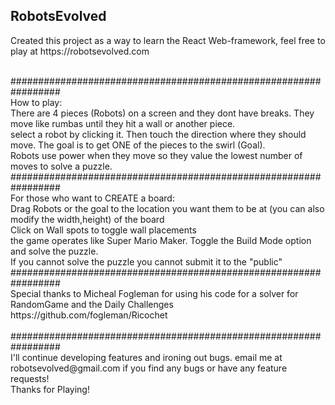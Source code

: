 <h2>RobotsEvolved</h2>
<p>Created this project as a way to learn the React Web-framework, feel free to play at https://robotsevolved.com<br></p>
<br>#################################################################
<br>How to play:
<br>There are 4 pieces (Robots) on a screen and they dont have breaks. They move like rumbas until they hit a wall or another piece.
<br>select a robot by clicking it. Then touch the direction where they should move. The goal is to get ONE of the pieces to the swirl (Goal).
<br>Robots use power when they move so they value the lowest number of moves to solve a puzzle.
<br>#################################################################
<br>For those who want to CREATE a board:
<br>Drag Robots or the goal to the location you want them to be at (you can also modify the width,height) of the board
<br>Click on Wall spots to toggle wall placements
<br>the game operates like Super Mario Maker. Toggle the Build Mode option and solve the puzzle.
<br>If you cannot solve the puzzle you cannot submit it to the "public"
<br>#################################################################
<br>Special thanks to Micheal Fogleman for using his code for a solver for RandomGame and the Daily Challenges
<br>https://github.com/fogleman/Ricochet
<br>
<br>#################################################################
<br>I'll continue developing features and ironing out bugs. email me at robotsevolved@gmail.com if you find any bugs or have any feature requests!
<br>Thanks for Playing!
